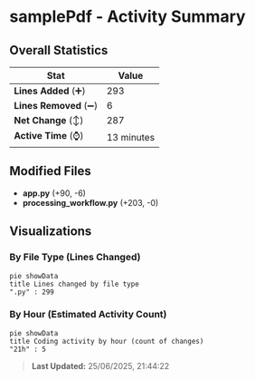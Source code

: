 # samplePdf - Activity Summary 

## Overall Statistics

| Stat                   | Value                                                             |
| ---------------------- | ----------------------------------------------------------------- |
| **Lines Added** (➕)   | 293                                          |
| **Lines Removed** (➖) | 6                                        |
| **Net Change** (↕)    | 287                |
| **Active Time** (⌚)   | 13 minutes |


## Modified Files
- **app.py** (+90, -6)
- **processing_workflow.py** (+203, -0)

## Visualizations

### By File Type (Lines Changed)

```mermaid
pie showData
title Lines changed by file type
".py" : 299
```

### By Hour (Estimated Activity Count)

```mermaid
pie showData
title Coding activity by hour (count of changes)
"21h" : 5
```


> **Last Updated:** 25/06/2025, 21:44:22